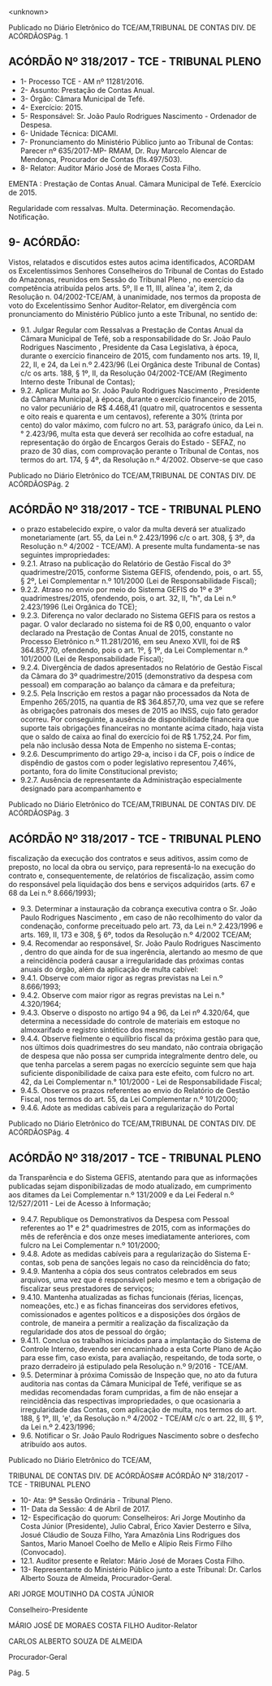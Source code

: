&lt;unknown&gt;

Publicado  no  Diário Eletrônico do TCE/AM,TRIBUNAL DE CONTAS DIV. DE  ACÓRDÃOSPág. 1

## ACÓRDÃO Nº 318/2017 - TCE - TRIBUNAL PLENO

- 1- Processo TCE - AM nº 11281/2016.
- 2- Assunto: Prestação de Contas Anual.
- 3- Órgão: Câmara Municipal de Tefé.
- 4- Exercício: 2015.
- 5- Responsável: Sr. João Paulo Rodrigues Nascimento - Ordenador de Despesa.
- 6- Unidade Técnica: DICAMI.
- 7- Pronunciamento  do Ministério  Público  junto  ao Tribunal  de Contas: Parecer  nº 635/2017-MP- RMAM, Dr. Ruy Marcelo Alencar de  Mendonça, Procurador de Contas (fls.497/503).
- 8- Relator: Auditor Mário José de Moraes Costa Filho.

EMENTA : Prestação  de  Contas  Anual.  Câmara Municipal de Tefé. Exercício de 2015.

Regularidade  com  ressalvas.  Multa.  Determinação. Recomendação. Notificação.

## 9- ACÓRDÃO:

Vistos, relatados e discutidos estes autos acima identificados, ACORDAM os Excelentíssimos Senhores Conselheiros do Tribunal de Contas do Estado do Amazonas, reunidos em Sessão do Tribunal Pleno , no exercício da competência atribuída pelos arts. 5º,  II e 11,  III, alínea 'a', item 2, da Resolução n. 04/2002-TCE/AM, à unanimidade, nos termos da proposta de voto do  Excelentíssimo Senhor Auditor-Relator, em divergência com pronunciamento do Ministério Público junto a este Tribunal, no sentido de:

- 9.1. Julgar  Regular  com  Ressalvas a  Prestação  de  Contas  Anual  da Câmara Municipal de Tefé, sob a  responsabilidade do Sr. João Paulo Rodrigues  Nascimento , Presidente  da  Casa  Legislativa,  à  época, durante o exercício financeiro de 2015, com fundamento nos arts. 19, II, 22, II, e 24, da Lei n.º 2.423/96 (Lei Orgânica deste Tribunal de Contas) c/c  os  arts.  188,  §  1º,  II,  da  Resolução  04/2002-TCE/AM  (Regimento Interno deste Tribunal de Contas);
- 9.2. Aplicar Multa ao Sr. João Paulo Rodrigues Nascimento ,  Presidente da Câmara Municipal, à época, durante o exercício financeiro de  2015, no valor pecuniário de R$ 4.468,41 (quatro mil, quatrocentos e sessenta e oito reais e quarenta e um centavos), referente a 30% (trinta por cento) do  valor  máximo,  com  fulcro  no  art.  53,  parágrafo  único,  da  Lei  n.° 2.423/96, multa  esta  que  deverá  ser  recolhida  ao  cofre  estadual,  na representação  do  órgão  de  Encargos  Gerais  do  Estado  -  SEFAZ,  no prazo de 30 dias, com comprovação perante o Tribunal de Contas, nos termos do art. 174, § 4º, da Resolução n.º 4/2002. Observe-se que caso

Publicado  no  Diário Eletrônico do TCE/AM,TRIBUNAL DE CONTAS DIV. DE  ACÓRDÃOSPág. 2

## ACÓRDÃO Nº 318/2017 - TCE - TRIBUNAL PLENO

- o  prazo  estabelecido  expire,  o  valor  da  multa  deverá  ser  atualizado monetariamente (art. 55, da  Lei n.º 2.423/1996 c/c o art. 308, § 3º, da Resolução n.º 4/2002 - TCE/AM). A presente multa fundamenta-se nas seguintes impropriedades:
- 9.2.1. Atraso na publicação do Relatório de Gestão Fiscal do 3º quadrimestre/2015, conforme Sistema GEFIS, ofendendo, pois, o art. 55, § 2º, Lei Complementar n.º 101/2000 (Lei de Responsabilidade Fiscal);
- 9.2.2. Atraso no envio  por meio do Sistema GEFIS do 1º e 3º quadrimestres/2015, ofendendo, pois, o art. 32, II, "h", da Lei n.º 2.423/1996 (Lei Orgânica do TCE);
- 9.2.3. Diferença no valor declarado no Sistema GEFIS para os restos  a  pagar.  O  valor  declarado  no  sistema  foi  de  R$ 0,00, enquanto o valor declarado na Prestação de Contas Anual  de  2015,  constante  no  Processo  Eletrônico  n.º 11.281/2016, em seu Anexo  XVII,  foi de R$ 364.857,70, ofendendo, pois o art. 1º, § 1º, da Lei Complementar n.º 101/2000 (Lei de Responsabilidade Fiscal);
- 9.2.4. Divergência de dados  apresentados  no  Relatório  de Gestão Fiscal da Câmara  do  3º quadrimestre/2015 (demonstrativo da despesa com pessoal) em comparação ao balanço da câmara e da prefeitura;
- 9.2.5. Pela  Inscrição  em  restos  a  pagar  não  processados  da Nota de Empenho 265/2015, na quantia de R$ 364.857,70, uma  vez que se refere às obrigações patronais dos meses de 2015 ao INSS, cujo fato gerador ocorreu.  Por  conseguinte,  a  ausência  de  disponibilidade financeira  que  suporte  tais  obrigações  financeiras  no montante acima citado, haja vista que o saldo de caixa ao final  do  exercício  foi  de  R$  1.752,24.  Por  fim,  pela  não inclusão dessa Nota de Empenho no sistema E-contas;
- 9.2.6. Descumprimento  do  artigo  29-a,  inciso  i  da  CF,  pois  o índice  de  dispêndio  de  gastos  com  o  poder  legislativo representou 7,46%, portanto, fora do limite Constitucional previsto;
- 9.2.7. Ausência de representante da Administração especialmente designado para acompanhamento e

Publicado  no  Diário Eletrônico do TCE/AM,TRIBUNAL DE CONTAS DIV. DE  ACÓRDÃOSPág. 3

## ACÓRDÃO Nº 318/2017 - TCE - TRIBUNAL PLENO

fiscalização  da  execução  dos contratos  e  seus  aditivos, assim como de preposto, no local da obra ou serviço, para representá-lo na execução do contrato e, consequentemente,  de  relatórios  de  fiscalização,  assim como do responsável pela liquidação dos bens e serviços adquiridos (arts. 67 e 68 da Lei n.º 8.666/1993);

- 9.3. Determinar a instauração da cobrança executiva contra o Sr. João Paulo Rodrigues Nascimento ,  em caso de não recolhimento do valor da condenação, conforme preceituado pelo art. 73, da Lei n.º 2.423/1996 e  arts.  169,  II,  173  e  308,  §  6º,  todos  da  Resolução  n.º  4/2002  TCE/AM;
- 9.4. Recomendar ao responsável, Sr. João Paulo Rodrigues Nascimento , dentro  do  que  ainda  for  de  sua  ingerência,  alertando  ao mesmo  de  que  a  reincidência  poderá  causar  a  irregularidade  das próximas contas anuais do órgão, além da aplicação de multa cabível:
- 9.4.1. Observe  com maior  rigor  as  regras  previstas  na  Lei  n.º 8.666/1993;
- 9.4.2. Observe  com maior  rigor  as  regras  previstas  na  Lei  n.° 4.320/1964;
- 9.4.3. Observe o disposto no artigo 94 a 96, da Lei nº 4.320/64, que determina a necessidade do controle de materiais em estoque no almoxarifado e registro sintético dos mesmos;
- 9.4.4. Observe  fielmente  o  equilíbrio  fiscal  da  próxima  gestão para que, nos últimos dois quadrimestres do seu mandato,  não  contraia  obrigação  de  despesa  que  não possa  ser  cumprida  integralmente  dentro  dele,  ou  que tenha parcelas a serem pagas no exercício seguinte sem que  haja  suficiente  disponibilidade  de  caixa  para  este efeito,  com  fulcro  no  art.  42,  da  Lei  Complementar  n.° 101/2000 - Lei de Responsabilidade Fiscal;
- 9.4.5. Observe  os  prazos  referentes  ao  envio  do  Relatório  de Gestão Fiscal, nos termos do art. 55, da Lei Complementar n.º 101/2000;
- 9.4.6. Adote as medidas cabíveis para a regularização do Portal

Publicado  no  Diário Eletrônico do TCE/AM,TRIBUNAL DE CONTAS DIV. DE  ACÓRDÃOSPág. 4

## ACÓRDÃO Nº 318/2017 - TCE - TRIBUNAL PLENO

da  Transparência  e  do  Sistema  GEFIS,  atentando  para que as informações publicadas sejam disponibilizadas de modo  atualizado,  em  cumprimento  aos  ditames  da  Lei Complementar n.º 131/2009 e da Lei Federal n.º 12/527/2011 - Lei de Acesso à Informação;

- 9.4.7. Republique os Demonstrativos da Despesa com Pessoal referentes  ao  1°  e  2°  quadrimestres  de  2015,  com  as informações  do  mês  de  referência  e  dos  onze  meses imediatamente anteriores, com fulcro na Lei Complementar n.º 101/2000;
- 9.4.8. Adote  as  medidas  cabíveis  para  a regularização do Sistema E-contas, sob pena de sanções legais no caso da reincidência do fato;
- 9.4.9. Mantenha a cópia dos seus contratos celebrados em seus arquivos, uma vez que é responsável pelo mesmo e tem a obrigação de fiscalizar seus prestadores de serviços;
- 9.4.10. Mantenha atualizadas as fichas funcionais (férias, licenças,  nomeações,  etc.)  e  as  fichas  financeiras  dos servidores efetivos, comissionados e agentes políticos e a disposições dos órgãos de controle, de maneira a permitir a realização da fiscalização da regularidade  dos atos de pessoal do órgão;
- 9.4.11. Conclua  os  trabalhos  iniciados  para  a  implantação  do Sistema de Controle Interno, devendo ser encaminhado a esta Corte Plano de Ação para esse fim, caso exista, para avaliação, respeitando, de toda sorte, o prazo derradeiro já estipulado pela Resolução n.º 9/2016 - TCE/AM.
- 9.5. Determinar à próxima Comissão de Inspeção que,  no ato da futura auditoria  nas  contas  da  Câmara  Municipal  de  Tefé,  verifique  se  as medidas  recomendadas  foram  cumpridas,  a  fim  de  não  ensejar  a reincidência das  respectivas impropriedades,  o que ocasionaria a irregularidade das Contas, com aplicação de multa, nos termos do art. 188, § 1º, III, 'e', da Resolução n.º 4/2002 - TCE/AM c/c o art. 22, III, § 1º, da Lei n.º 2.423/1996;
- 9.6. Notificar o Sr. João Paulo Rodrigues Nascimento sobre o desfecho atribuído aos autos.

Publicado  no  Diário Eletrônico do TCE/AM,

TRIBUNAL DE CONTAS DIV. DE  ACÓRDÃOS## ACÓRDÃO Nº 318/2017 - TCE - TRIBUNAL PLENO

- 10-  Ata: 9ª Sessão Ordinária - Tribunal Pleno.
- 11-  Data da Sessão: 4 de Abril de 2017.
- 12-  Especificação  do  quorum: Conselheiros: Ari Jorge  Moutinho  da  Costa  Júnior (Presidente),  Julio  Cabral,  Érico  Xavier  Desterro  e  Silva,  Josué  Cláudio  de  Souza Filho,  Yara Amazônia Lins Rodrigues dos Santos, Mario  Manoel Coelho de  Mello e Alípio Reis Firmo Filho (Convocado).
- 12.1. Auditor presente e Relator: Mário José de Moraes Costa Filho.
- 13-  Representante  do  Ministério  Público  junto  a  este Tribunal: Dr. Carlos  Alberto Souza de Almeida, Procurador-Geral.

ARI JORGE MOUTINHO DA COSTA JÚNIOR

Conselheiro-Presidente

MÁRIO JOSÉ DE MORAES COSTA FILHO Auditor-Relator

CARLOS ALBERTO SOUZA DE ALMEIDA

Procurador-Geral

Pág. 5